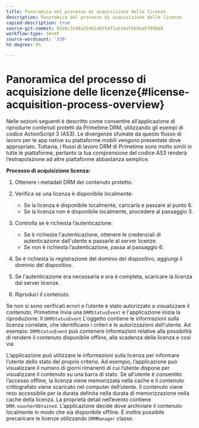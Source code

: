 ```yaml
---
title: Panoramica del processo di acquisizione delle licenze
description: Panoramica del processo di acquisizione delle licenze
copied-description: true
source-git-commit: 02ebc3548a254b2a6554f1ab34afbb3ea5f09bb8
workflow-type: tm+mt
source-wordcount: '339'
ht-degree: 0%

---
```


# Panoramica del processo di acquisizione delle licenze{#license-acquisition-process-overview}

Nelle sezioni seguenti è descritto come consentire all’applicazione di riprodurre contenuti protetti da Primetime DRM, utilizzando gli esempi di codice ActionScript 3 (AS3). Le divergenze sfumate da questo flusso di lavoro per le app native su piattaforme mobili vengono presentate dove appropriato. Tuttavia, i flussi di lavoro DRM di Primetime sono molto simili in tutte le piattaforme, pertanto la tua comprensione del codice AS3 renderà l’estrapolazione ad altre piattaforme abbastanza semplice.

**Processo di acquisizione licenza:**

1. Ottenere i metadati DRM del contenuto protetto.
1. Verifica se una licenza è disponibile localmente:

   * Se la licenza è disponibile localmente, caricarla e passare al punto 6.
   * Se la licenza non è disponibile localmente, procedere al passaggio 3.

1. Controlla se è richiesta l’autenticazione:

   * Se è richiesta l&#39;autenticazione, ottenere le credenziali di autenticazione dall&#39;utente e passarle al server licenze.
   * Se non è richiesta l’autenticazione, passa al passaggio 6.

1. Se è richiesta la registrazione del dominio del dispositivo, aggiungi il dominio del dispositivo.
1. Se l&#39;autenticazione era necessaria e ora è completa, scaricare la licenza dal server licenze.
1. Riproduci il contenuto.

Se non si sono verificati errori e l’utente è stato autorizzato a visualizzare il contenuto, Primetime invia una `DRMStatusEvent` e l&#39;applicazione inizia la riproduzione. Il `DRMStatusEvent` L&#39;oggetto contiene le informazioni sulla licenza correlate, che identificano i criteri e le autorizzazioni dell&#39;utente. Ad esempio: `DRMStatusEvent` può contenere informazioni relative alla possibilità di rendere il contenuto disponibile offline, alla scadenza della licenza e così via.

L’applicazione può utilizzare le informazioni sulla licenza per informare l’utente dello stato del proprio criterio. Ad esempio, l’applicazione può visualizzare il numero di giorni rimanenti di cui l’utente dispone per visualizzare il contenuto su una barra di stato. Se all’utente è consentito l’accesso offline, la licenza viene memorizzata nella cache e il contenuto crittografato viene scaricato nel computer dell’utente. Il contenuto viene reso accessibile per la durata definita nella durata di memorizzazione nella cache della licenza. La proprietà detail nell’evento contiene `DRM.voucherObtained`. L’applicazione decide dove archiviare il contenuto localmente in modo che sia disponibile offline. È inoltre possibile precaricare le licenze utilizzando `DRMManager` classe.
